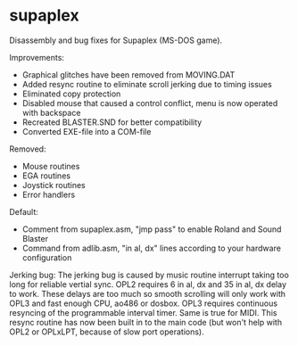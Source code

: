 # supaplex
Disassembly and bug fixes for Supaplex (MS-DOS game).

Improvements:
- Graphical glitches have been removed from MOVING.DAT
- Added resync routine to eliminate scroll jerking due to timing issues
- Eliminated copy protection
- Disabled mouse that caused a control conflict, menu is now operated with backspace
- Recreated BLASTER.SND for better compatibility
- Converted EXE-file into a COM-file

Removed:
- Mouse routines
- EGA routines
- Joystick routines
- Error handlers

Default:
- Comment from supaplex.asm, "jmp pass" to enable Roland and Sound Blaster
- Command from adlib.asm, "in al, dx" lines according to your hardware configuration

Jerking bug:
The jerking bug is caused by music routine interrupt taking too long for reliable vertial sync. OPL2 requires 6 in al, dx and 35 in al, dx delay to work. These delays are too much so smooth scrolling will only work with OPL3 and fast enough CPU, ao486 or dosbox. OPL3 requires continuous resyncing of the programmable interval timer. Same is true for MIDI. This resync routine has now been built in to the main code (but won't help with OPL2 or OPLxLPT, because of slow port operations).
